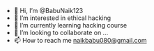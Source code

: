 - 👋 Hi, I’m @BabuNaik123
- 👀 I’m interested in ethical hacking 
- 🌱 I’m currently learning hacking course 
- 💞️ I’m looking to collaborate on ...
- 📫 How to reach me naikbabu080@gmail.com

<!---
BabuNaik123/BabuNaik123 is a ✨ special ✨ repository because its `README.md` (this file) appears on your GitHub profile.
You can click the Preview link to take a look at your changes.
--->
